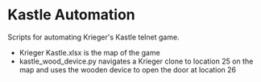 Kastle Automation
=========
Scripts for automating Krieger's Kastle telnet game.

- Krieger Kastle.xlsx is the map of the game
- kastle_wood_device.py navigates a Krieger clone to location 25 on the map and
uses the wooden device to open the door at location 26
